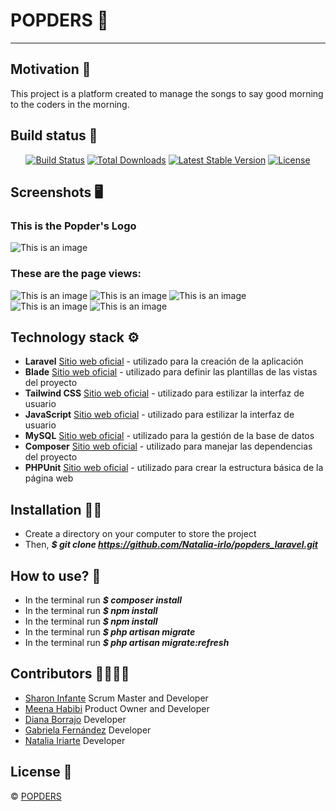 # POPDERS :musical_score:
***
## Motivation :brain:
This project is a platform created to manage the songs to say good morning to the coders in the morning.

## Build status :page_facing_up:
<p align="center">
<a href="https://github.com/laravel/framework/actions"><img src="https://github.com/laravel/framework/workflows/tests/badge.svg" alt="Build Status"></a>
<a href="https://packagist.org/packages/laravel/framework"><img src="https://img.shields.io/packagist/dt/laravel/framework" alt="Total Downloads"></a>
<a href="https://packagist.org/packages/laravel/framework"><img src="https://img.shields.io/packagist/v/laravel/framework" alt="Latest Stable Version"></a>
<a href="https://packagist.org/packages/laravel/framework"><img src="https://img.shields.io/packagist/l/laravel/framework" alt="License"></a>
</p>

## Screenshots :desktop_computer:
### This is the Popder's Logo
![This is an image](./frontend/assets/icons/logo-popCoder-multicolor.png)

### These are the page views:
![This is an image]()
![This is an image]()
![This is an image]()
![This is an image]()
![This is an image]()

## Technology stack :gear:
* **Laravel** [Sitio web oficial](https://getcomposer.org/) - utilizado para la creación de la aplicación
* **Blade** [Sitio web oficial](https://getcomposer.org/) - utilizado para definir las plantillas de las vistas del proyecto
* **Tailwind CSS** [Sitio web oficial](https://getcomposer.org/) - utilizado para estilizar la interfaz de usuario
* **JavaScript** [Sitio web oficial](https://getcomposer.org/) - utilizado para estilizar la interfaz de usuario
* **MySQL** [Sitio web oficial](https://getcomposer.org/) - utilizado para la gestión de la base de datos
* **Composer** [Sitio web oficial](https://getcomposer.org/) - utilizado para manejar las dependencias del proyecto
* **PHPUnit** [Sitio web oficial](https://getcomposer.org/) - utilizado para crear la estructura básica de la página web

## Installation :mechanic:
* Create a directory on your computer to store the project
* Then, ***$ git clone https://github.com/Natalia-irlo/popders_laravel.git***

## How to use? :key:
* In the terminal run ***$ composer install*** 
* In the terminal run ***$ npm install***
* In the terminal run ***$ npm install***
* In the terminal run ***$ php artisan migrate***
* In the terminal run ***$ php artisan migrate:refresh***

## Contributors :family_woman_woman_girl_girl:
* [Sharon Infante](https://github.com/SharonInfante) Scrum Master and Developer
* [Meena Habibi](https://github.com/123meena-git) Product Owner and Developer
* [Diana Borrajo](https://github.com/Dianab177) Developer
* [Gabriela Fernández](https://github.com/gabyfdez90) Developer
* [Natalia Iriarte](https://github.com/Natalia-irlo) Developer

## License :closed_lock_with_key:
© [POPDERS]()